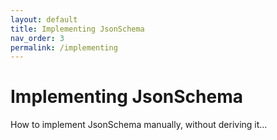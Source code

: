 ```yaml
---
layout: default
title: Implementing JsonSchema
nav_order: 3
permalink: /implementing
---
```


# Implementing JsonSchema

How to implement JsonSchema manually, without deriving it...